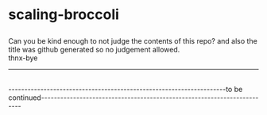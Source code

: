 # scaling-broccoli</p>
<p>Can you be kind enough to not judge the contents of this repo? and also the title was github generated so no judgement allowed.<br> 
thnx-bye</p>
<hr>
<br>
--------------------------------------------------------------------to be continued------------------------------------------------------------------------
